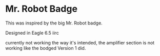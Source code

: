 # Mr. Robot Badge

This was inspired by the big Mr. Robot badge.

Designed in Eagle 6.5 iirc

currently not working the way it's intended, the amplifier section is not working like the bodged Version 1 did. 